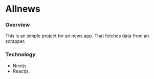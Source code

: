 # Allnews

### Overview
This is an simple project for an news app. That fetches data from an scrapper. 

### Technology
- Nextjs.
- Reactjs.

